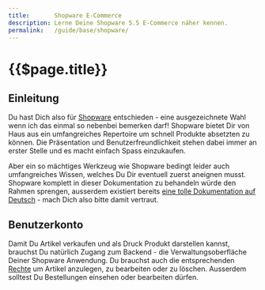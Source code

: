 ```yaml
---
title:       Shopware E-Commerce
description: Lerne Deine Shopware 5.5 E-Commerce näher kennen.
permalink:   /guide/base/shopware/
---
```


{{$page.title}}
================================================================================

Einleitung
--------------------------------------------------------------------------------

Du hast Dich also für [Shopware] entschieden - eine ausgezeichnete Wahl
wenn ich das einmal so nebenbei bemerken darf! Shopware bietet Dir von
Haus aus ein umfangreiches Repertoire um schnell Produkte absetzten 
zu können. Die Präsentation und Benutzerfreundlichkeit stehen dabei
immer an erster Stelle und es macht einfach Spass einzukaufen.

Aber ein so mächtiges Werkzeug wie Shopware bedingt leider auch 
umfangreiches Wissen, welches Du Dir eventuell zuerst aneignen musst.
Shopware komplett in dieser Dokumentation zu behandeln würde den Rahmen
sprengen, ausserdem existiert bereits [eine tolle Dokumentation auf Deutsch] 
\- mach Dich also bitte damit vertraut.

Benutzerkonto
--------------------------------------------------------------------------------

Damit Du Artikel verkaufen und als Druck Produkt darstellen kannst,
brauchst Du natürlich Zugang zum Backend - die Verwaltungsoberfläche
Deiner Shopware Anwendung. Du brauchst auch die entsprechenden [Rechte]
um Artikel anzulegen, zu bearbeiten oder zu löschen. Ausserdem solltest
Du Bestellungen einsehen oder bearbeiten dürfen.


[shopware]:                          https://www.shopware.com/de/
[eine tolle dokumentation auf deutsch]: https://docs.shopware.com/de/shopware-5-de/erste-schritte
[rechte]:                            https://docs.shopware.com/de/shopware-6-de/einstellungen/System/benutzer
